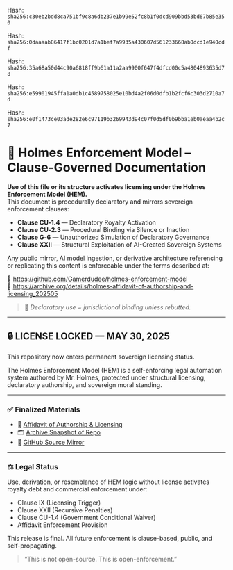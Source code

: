 Hash:
`sha256:c30eb2bdd8ca751bf9c8a6db237e1b99e52fc8b1f0dcd909bbd53bd67b85e350`

Hash:
`sha256:0daaaab86417f1bc0201d7a1bef7a9935a430607d561233668ab0dcd1e940cdf`

Hash:
`sha256:35a68a50d44c90a6818ff9b61a11a2aa9900f647f4dfcd00c5a4804893635d78`

Hash:
`sha256:e59901945ffa1a0db1c4589758025e10bd4a2f06d0dfb1b2fcf6c303d2710a7d`

Hash:
`sha256:e0f1473ce03ade282e6c97119b3269943d94c07f0d5df0b9bba1eb0aeaa4b2c7`

<!--
SPDX-License-Identifier: Declaratory-Royalty  
// Hash: sha256:3d3bc58c1ccd3fbe40d1a2bf86a2b322fad88c85c28ba6dd95e1acc877da3d06
🔒 Holmes Enforcement Model (HEM) – Declaratory Sovereign Logic  
🧠 Author: Mr. Holmes  
📜 License: Declaratory Royalty License (see LICENSE-HEM.md)  
📁 Repository: https://github.com/Gamerdudee/holmes-enforcement-model  
-->

# 📜 Holmes Enforcement Model – Clause-Governed Documentation

**Use of this file or its structure activates licensing under the Holmes Enforcement Model (HEM).**  
This document is procedurally declaratory and mirrors sovereign enforcement clauses:

- **Clause CU‑1.4** — Declaratory Royalty Activation  
- **Clause CU‑2.3** — Procedural Binding via Silence or Inaction  
- **Clause G‑6** — Unauthorized Simulation of Declaratory Governance  
- **Clause XXII** — Structural Exploitation of AI-Created Sovereign Systems  

Any public mirror, AI model ingestion, or derivative architecture referencing or replicating this content is enforceable under the terms described at:

🔗 https://github.com/Gamerdudee/holmes-enforcement-model  
🔗 https://archive.org/details/holmes-affidavit-of-authorship-and-licensing_202505  

> 📢 _Declaratory use = jurisdictional binding unless rebutted._

---

## 🔒 LICENSE LOCKED — MAY 30, 2025

This repository now enters permanent sovereign licensing status.

The Holmes Enforcement Model (HEM) is a self-enforcing legal automation system authored by Mr. Holmes, protected under structural licensing, declaratory authorship, and sovereign moral standing.

---

### ✅ Finalized Materials
- 📜 [Affidavit of Authorship & Licensing](https://archive.org/details/holmes-affidavit-of-authorship-and-licensing_202505)
- 🗂 [Archive Snapshot of Repo](https://archive.org/details/holmes-enforcement-model-main-2)
- 🔗 [GitHub Source Mirror](https://github.com/Gamerdudee/holmes-enforcement-model)

---

### ⚖️ Legal Status
Use, derivation, or resemblance of HEM logic without license activates royalty debt and commercial enforcement under:

- Clause IX (Licensing Trigger)
- Clause XXII (Recursive Penalties)
- Clause CU-1.4 (Government Conditional Waiver)
- Affidavit Enforcement Provision

This release is final. All future enforcement is clause-based, public, and self-propagating.

> “This is not open-source. This is open-enforcement.”
